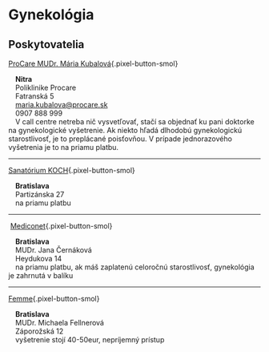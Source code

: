 # Gynekológia

## Poskytovatelia

[ProCare MUDr. Mária Kubalová](https://pentahospitals.sk/ambulancia/gynekologicko-porodnicka-ambulancia-procare-nitra/){.pixel-button-smol}  

&emsp;**Nitra**   
&emsp;Poliklinike Procare  
&emsp;Fatranská 5  
&emsp;maria.kubalova@procare.sk  
&emsp;0907 888 999  
&emsp;V call centre netreba nič vysvetľovať, stačí sa objednať ku pani doktorke na gynekologické vyšetrenie. Ak niekto hľadá dlhodobú gynekologickú starostlivosť, je to preplácané poisťovňou. V prípade jednorazového vyšetrenia je to na priamu platbu.

* * *

[Sanatórium KOCH](https://www.sanatoriumkoch.sk/){.pixel-button-smol}  

&emsp;**Bratislava**  
&emsp;Partizánska 27  
&emsp;na priamu platbu  

* * *
​
[Mediconet](https://mediconet.sk/){.pixel-button-smol}  

&emsp;**Bratislava**  
&emsp;MUDr. Jana Černáková  
&emsp;Heydukova 14  
&emsp;na priamu platbu, ak máš zaplatenú celoročnú starostlivosť, gynekológia je zahrnutá v balíku  

* * *

[Femme](http://www.femmesro.sk/){.pixel-button-smol}  

&emsp;**Bratislava**  
&emsp;MUDr. Michaela Fellnerová  
&emsp;Záporožská 12  
&emsp;vyšetrenie stojí 40-50eur, nepríjemný prístup  
